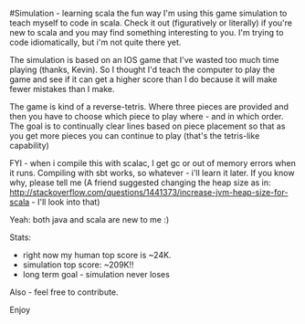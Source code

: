 #Simulation - learning scala the fun way
I'm using this game simulation to teach myself to code in scala.
Check it out (figuratively or literally) if you're new to scala and 
you may find something interesting to you. 
I'm trying to code idiomatically, but i'm not quite there yet.  


The simulation is based on an IOS game that I've wasted too much time playing (thanks, Kevin).
So I thought I'd teach the computer to play the game and see if it can get a 
higher score than I do because it will make fewer mistakes than I make.

The game is kind of a reverse-tetris.  Where three pieces are provided and then
you have to choose which piece to play where - and in which order.  The goal is
to continually clear lines based on piece placement so that as you get more pieces
you can continue to play (that's the tetris-like capability)

FYI - when i compile this with scalac, I get gc or out of memory errors when it runs.
Compiling with sbt works, so whatever - i'll learn it later.  If you know why, please tell me
(A friend suggested changing the heap size as in: 
http://stackoverflow.com/questions/1441373/increase-jvm-heap-size-for-scala - I'll look into that)

Yeah: both java and scala are new to me :)

Stats:
* right now my human top score is ~24K.  
* simulation top score:  ~209K!!
* long term goal - simulation never loses

Also - feel free to contribute. 

Enjoy

